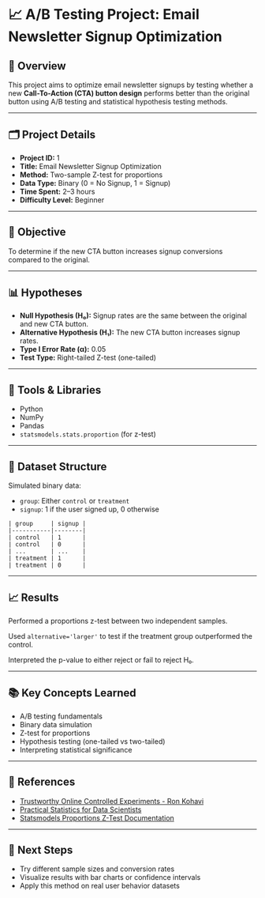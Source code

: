 # 📈 A/B Testing Project: Email Newsletter Signup Optimization

## 🧪 Overview

This project aims to optimize email newsletter signups by testing whether a new **Call-To-Action (CTA) button design** performs better than the original button using A/B testing and statistical hypothesis testing methods.

---

## 🗂️ Project Details

- **Project ID:** 1  
- **Title:** Email Newsletter Signup Optimization  
- **Method:** Two-sample Z-test for proportions  
- **Data Type:** Binary (0 = No Signup, 1 = Signup)  
- **Time Spent:** 2–3 hours  
- **Difficulty Level:** Beginner

---

## 🎯 Objective

To determine if the new CTA button increases signup conversions compared to the original.

---

## 📊 Hypotheses

- **Null Hypothesis (H₀):** Signup rates are the same between the original and new CTA button.
- **Alternative Hypothesis (H₁):** The new CTA button increases signup rates.
- **Type I Error Rate (α):** 0.05
- **Test Type:** Right-tailed Z-test (one-tailed)

---

## 🧰 Tools & Libraries

- Python  
- NumPy  
- Pandas  
- `statsmodels.stats.proportion` (for z-test)

---

## 📁 Dataset Structure

Simulated binary data:
- `group`: Either `control` or `treatment`
- `signup`: 1 if the user signed up, 0 otherwise

```plaintext
| group     | signup |
|-----------|--------|
| control   | 1      |
| control   | 0      |
| ...       | ...    |
| treatment | 1      |
| treatment | 0      |
```

---

## 📈 Results

Performed a proportions z-test between two independent samples.

Used `alternative='larger'` to test if the treatment group outperformed the control.

Interpreted the p-value to either reject or fail to reject H₀.

---

## 📚 Key Concepts Learned

- A/B testing fundamentals
- Binary data simulation
- Z-test for proportions
- Hypothesis testing (one-tailed vs two-tailed)
- Interpreting statistical significance

---

## 🔗 References


- [Trustworthy Online Controlled Experiments - Ron Kohavi](https://www.scribd.com/document/711189937/Kohavi-Diane-Tang-Xu-Trustworthy-Online-Controlled-Experiments-A-Practical-Guide-to-AB-Testing-2020)
- [Practical Statistics for Data Scientists](https://github.com/DhawaDG/Email-Newsletter-Signup-Optimization/blob/master/reference%20book/Practical%20Statistics%20for%20Data%20Scientists%20(%20PDFDrive%20).pdf)
- [Statsmodels Proportions Z-Test Documentation](https://www.statsmodels.org/stable/generated/statsmodels.stats.proportion.proportions_ztest.html)


---

## 🚀 Next Steps

- Try different sample sizes and conversion rates
- Visualize results with bar charts or confidence intervals
- Apply this method on real user behavior datasets
